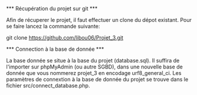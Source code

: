 *** Récupération du projet sur git ***

Afin de récuperer le projet, il faut effectuer un clone du dépot existant. Pour se faire lancez la commande suivante:

git clone https://github.com/libou06/Projet_3.git


*** Connection à la base de donnée ***

La base donnée se situe à la base du projet (database.sql). Il suffira de l'importer sur phpMyAdmin (ou autre SGBD), dans une nouvelle base de donnée que vous nommerez projet_3 en encodage urf8_general_ci. 
Les paramètres de connextion à la base de donnée du projet se trouve dans le fichier src/connect_database.php.
